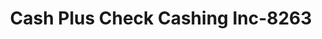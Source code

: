 ---
f_zip-code: 19422
f_state-code: PA
title: Cash Plus Check Cashing Inc-8263
f_phone: 215-548-1849
f_city-only: Bell
f_address: 765 Skippack Pike 100 Blue Bell
f_location-unique-id: '8263'
slug: cash-plus-check-cashing-inc-8263
updated-on: '2024-05-30T13:46:58.046Z'
created-on: '2024-05-30T13:36:59.803Z'
published-on: '2024-05-30T13:54:32.469Z'
f_city-state: cms/city/bell-pa.md
f_company: cms/company/cash-plus-check-cashing-inc.md
f_state: cms/state/pennsylvania.md
layout: '[payday-loan].html'
tags: payday-loan
---
